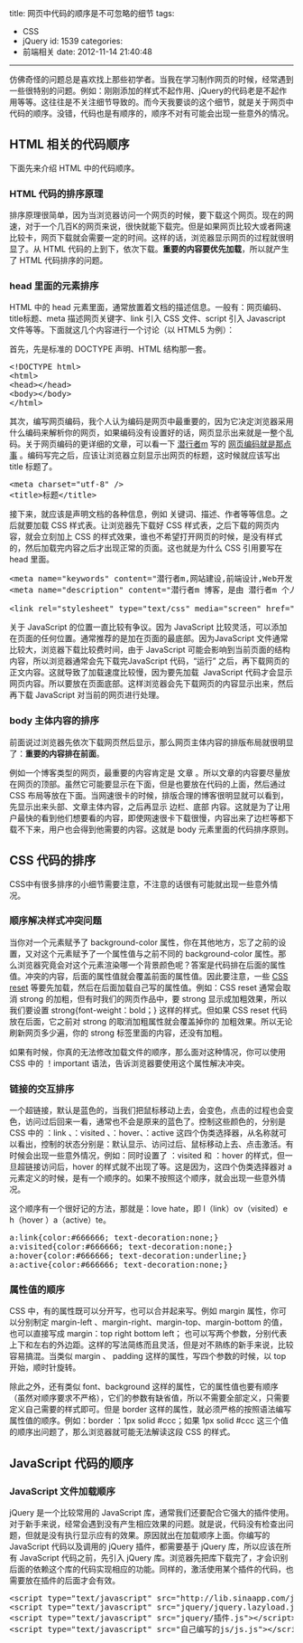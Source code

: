 title: 网页中代码的顺序是不可忽略的细节
tags:
  - CSS
  - jQuery
id: 1539
categories:
  - 前端相关
date: 2012-11-14 21:40:48
---

仿佛奇怪的问题总是喜欢找上那些初学者。当我在学习制作网页的时候，经常遇到一些很特别的问题。例如：刚刚添加的样式不起作用、jQuery的代码老是不起作用等等。这往往是不关注细节导致的。而今天我要谈的这个细节，就是关于网页中代码的顺序。没错，代码也是有顺序的，顺序不对有可能会出现一些意外的情况。

## HTML 相关的代码顺序

下面先来介绍 HTML 中的代码顺序。

### HTML 代码的排序原理

排序原理很简单，因为当浏览器访问一个网页的时候，要下载这个网页。现在的网速，对于一个几百K的网页来说，很快就能下载完。但是如果网页比较大或者网速比较卡，网页下载就会需要一定的时间。这样的话，浏览器显示网页的过程就很明显了。从 HTML 代码的上到下，依次下载。**重要的内容要优先加载**，所以就产生了 HTML 代码排序的问题。

### head 里面的元素排序

HTML 中的 head 元素里面，通常放置着文档的描述信息。一般有：网页编码、title标题、meta 描述网页关键字、link 引入 CSS 文件、script 引入 Javascript 文件等等。下面就这几个内容进行一个讨论（以 HTML5 为例）：

首先，先是标准的 DOCTYPE 声明、HTML 结构那一套。
<pre>&lt;!DOCTYPE html&gt;
&lt;html&gt;
&lt;head&gt;&lt;/head&gt;
&lt;body&gt;&lt;/body&gt;
&lt;/html&gt;</pre>
其次，编写网页编码，我个人认为编码是网页中最重要的，因为它决定浏览器采用什么编码来解析你的网页，如果编码没有设置好的话，网页显示出来就是一整个乱码。关于网页编码的更详细的文章，可以看一下 [潜行者m](http://www.qianxingzhem.com) 写的 [网页编码就是那点事](http://www.qianxingzhem.com/post-1499.html) 。编码写完之后，应该让浏览器立刻显示出网页的标题，这时候就应该写出 title 标题了。
<pre>&lt;meta charset="utf-8" /&gt;
&lt;title&gt;标题&lt;/title&gt;</pre>
接下来，就应该是声明文档的各种信息，例如 关键词、描述、作者等等信息。之后就要加载 CSS 样式表。让浏览器先下载好 CSS 样式表，之后下载的网页内容，就会立刻加上 CSS 的样式效果，谁也不希望打开网页的时候，是没有样式的，然后加载完内容之后才出现正常的页面。这也就是为什么 CSS 引用要写在 head 里面。
<pre id="line1">&lt;meta name="<a>keywords</a>" content="<a>潜行者m,网站建设,前端设计,Web开发</a>" /&gt;
&lt;meta name="<a>description</a>" content="<a>潜行者m 博客，是由 潜行者m 个人设计制作，完全原创写作，关注网站建设/前端设计/Web开发相关的独立博客。欢迎各位观看学习，并且与本人交流！！</a>" /&gt;

&lt;link rel="<a>stylesheet</a>" type="<a>text/css</a>" media="<a>screen</a>" href="http://www.qianxingzhem.com/wp-content/themes/qetro/style.css"/&gt;</pre>
关于 JavaScript 的位置一直比较有争议。因为 JavaScript 比较灵活，可以添加在页面的任何位置。通常推荐的是加在页面的最底部。因为JavaScript 文件通常比较大，浏览器下载比较费时间，由于 JavaScript 可能会影响到当前页面的结构内容，所以浏览器通常会先下载完JavaScript 代码，“运行” 之后，再下载网页的正文内容。这就导致了加载速度比较慢，因为要先加载  JavaScript 代码才会显示网页内容。所以要放在页面底部。这样浏览器会先下载网页的内容显示出来，然后再下载 JavaScript 对当前的网页进行处理。

### body 主体内容的排序

前面说过浏览器先依次下载网页然后显示，那么网页主体内容的排版布局就很明显了：**重要的内容排在前面**。

例如一个博客类型的网页，最重要的内容肯定是 文章 。所以文章的内容要尽量放在网页的顶部。虽然它可能要显示在下面，但是也要放在代码的上面，然后通过 CSS 布局等放在下面。当网速很卡的时候，排版合理的博客很明显就可以看到，先显示出来头部、文章主体内容，之后再显示 边栏、底部 内容。这就是为了让用户最快的看到他们想要看的内容，即使网速很卡下载很慢，内容出来了边栏等都下载不下来，用户也会得到他需要的内容。这就是 body 元素里面的代码排序原则。

## CSS 代码的排序

CSS中有很多排序的小细节需要注意，不注意的话很有可能就出现一些意外情况。

### 顺序解决样式冲突问题

当你对一个元素赋予了 background-color 属性，你在其他地方，忘了之前的设置，又对这个元素赋予了一个属性值与之前不同的 background-color 属性。那么浏览器究竟会对这个元素渲染哪一个背景颜色呢？答案是代码排在后面的属性值。冲突的内容，后面的属性值就会覆盖前面的属性值。因此要注意，一些 [CSS reset](http://www.qianxingzhem.com/post-610.html) 等要先加载，然后在后面加载自己写的属性值。例如：CSS reset 通常会取消 strong 的加粗，但有时我们的网页作品中，要 strong 显示成加粗效果，所以我们要设置 strong{font-weight：bold；} 这样的样式。但如果 CSS reset 代码放在后面，它之前对 strong 的取消加粗属性就会覆盖掉你的 加粗效果。所以无论刷新网页多少遍，你的 strong 标签里面的内容，还没有加粗。

如果有时候，你真的无法修改加载文件的顺序，那么面对这种情况，你可以使用 CSS 中的 ！important 语法，告诉浏览器要使用这个属性解决冲突。

### 链接的交互排序

一个超链接，默认是蓝色的，当我们把鼠标移动上去，会变色，点击的过程也会变色，访问过后回来一看，通常也不会是原来的蓝色了。控制这些颜色的，分别是 CSS 中的 ：link 、：visited 、：hover、：active 这四个伪类选择器，从名称就可以看出，控制的状态分别是：默认显示、访问过后、鼠标移动上去、点击激活。有时候会出现一些意外情况，例如：同时设置了 ：visited 和 ：hover 的样式，但一旦超链接访问后，hover 的样式就不出现了等。这是因为，这四个伪类选择器对 a 元素定义的时候，是有一个顺序的。如果不按照这个顺序，就会出现一些意外情况。

这个顺序有一个很好记的方法，那就是：love hate，即 l（link）ov（visited）e  h（hover ）a（active）te。
<pre>a:link{color:#666666; text-decoration:none;}
a:visited{color:#666666; text-decoration:none;}
a:hover{color:#666666; text-decoration:underline;}
a:active{color:#666666; text-decoration:none;}</pre>

### 属性值的顺序

CSS 中，有的属性既可以分开写，也可以合并起来写。例如 margin 属性，你可以分别制定 margin-left 、margin-right、margin-top、margin-bottom 的值，也可以直接写成 margin：top right bottom left； 也可以写两个参数，分别代表上下和左右的外边距。这样的写法简练而且灵活，但是对不熟练的新手来说，比较容易搞混。当类似 margin 、 padding 这样的属性，写四个参数的时候，以 top 开始，顺时针旋转。

除此之外，还有类似 font、background 这样的属性，它的属性值也要有顺序（虽然对顺序要求不严格），它们的参数有缺省值，所以不需要全部定义，只需要定义自己需要的样式即可。但是 border 这样的属性，就必须严格的按照语法编写属性值的顺序。例如：border ：1px solid #ccc；如果 1px solid #ccc 这三个值的顺序出问题了，那么浏览器就可能无法解读这段 CSS 的样式。

## JavaScript 代码的顺序

### JavaScript 文件加载顺序

jQuery 是一个比较常用的 JavaScript 库，通常我们还要配合它强大的插件使用。对于新手来说，经常会遇到没有产生相应效果的问题。就是说，代码没有检查出问题，但就是没有执行显示应有的效果。原因就出在加载顺序上面。你编写的 JavaScript 代码以及调用的 jQuery 插件，都需要基于 jQuery 库，所以应该在所有 JavaScript 代码之前，先引入 jQuery 库。浏览器先把库下载完了，才会识别后面的依赖这个库的代码实现相应的功能。同样的，激活使用某个插件的代码，也需要放在插件的后面才会有效。
<pre id="line1">&lt;script type="<a>text/javascript</a>" src="http://lib.sinaapp.com/js/jquery/1.7.2/jquery.min.js"&gt;&lt;/script&gt;
&lt;script type="<a>text/javascript</a>" src="jquery/jquery.lazyload.js"&gt;&lt;/script&gt;
&lt;script type="<a>text/javascript</a>" src="jquery/插件.js"&gt;&lt;/script&gt;
&lt;script type="<a>text/javascript</a>" src="自己编写的js/js.js"&gt;&lt;/script&gt;</pre>